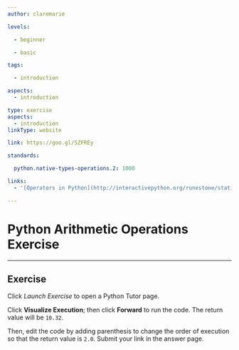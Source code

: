 ```yaml
---
author: claremarie

levels:

  - beginner

  - basic

tags:

  - introduction

aspects:
  - introduction

type: exercise
aspects:
  - introduction
linkType: website

link: https://goo.gl/SZFREy

standards:

  python.native-types-operations.2: 1000

links:
  - '[Operators in Python](http://interactivepython.org/runestone/static/CS152f17/SimplePythonData/OperatorsandOperands.html){website}'

---
```


# Python Arithmetic Operations Exercise

---
## Exercise

Click *Launch Exercise* to open a Python Tutor page.

Click **Visualize Execution**; then click **Forward** to run the code. The return value will be `10.32`.

Then, edit the code by adding parenthesis to change the order of execution so that the return value is `2.0`. Submit your link in the answer page.

